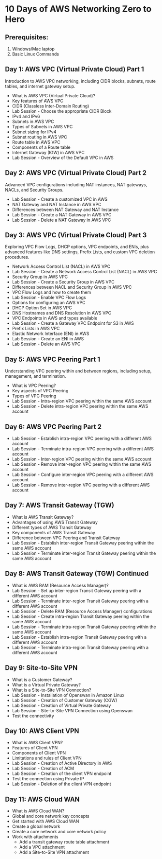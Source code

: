 # 10 Days of AWS Networking Zero to Hero

## Prerequisites:
1. Windows/Mac laptop
2. Basic Linux Commands

## Day 1: AWS VPC (Virtual Private Cloud) Part 1
Introduction to AWS VPC networking, including CIDR blocks, subnets, route tables, and internet gateway setup.
- What is AWS VPC (Virtual Private Cloud)?
- Key features of AWS VPC
- CIDR (Classless Inter-Domain Routing)
- Lab Session - Choose the appropriate CIDR Block
- IPv4 and IPv6
- Subnets in AWS VPC
- Types of Subnets in AWS VPC
- Subnet sizing for IPv4
- Subnet routing in AWS VPC
- Route table in AWS VPC
- Components of a Route table
- Internet Gateway (IGW) in AWS VPC
- Lab Session - Overview of the Default VPC in AWS

## Day 2: AWS VPC (Virtual Private Cloud) Part 2
Advanced VPC configurations including NAT instances, NAT gateways, NACLs, and Security Groups.
- Lab Session - Create a customized VPC in AWS
- NAT Gateway and NAT Instance in AWS VPC
- Differences between NAT Gateway and NAT Instance
- Lab Session - Create a NAT Gateway in AWS VPC
- Lab Session - Delete a NAT Gateway in AWS VPC

## Day 3: AWS VPC (Virtual Private Cloud) Part 3
Exploring VPC Flow Logs, DHCP options, VPC endpoints, and ENIs, plus advanced features like DNS settings, Prefix Lists, and custom VPC deletion procedures.
- Network Access Control List (NACL) in AWS VPC
- Lab Session - Create a Network Access Control List (NACL) in AWS VPC
- Security Group in AWS VPC
- Lab Session - Create a Security Group in AWS VPC
- Differences between NACL and Security Group in AWS VPC
- VPC Flow Logs and how to create them
- Lab Session - Enable VPC Flow Logs
- Options for configuring an AWS VPC
- DHCP Option Set in AWS VPC
- DNS Hostnames and DNS Resolution in AWS VPC
- VPC Endpoints in AWS and types available
- Lab Session - Create a Gateway VPC Endpoint for S3 in AWS
- Prefix Lists in AWS VPC
- Elastic Network Interface (ENI) in AWS
- Lab Session - Create an ENI in AWS
- Lab Session - Delete an AWS VPC

## Day 5: AWS VPC Peering Part 1
Understanding VPC peering within and between regions, including setup, management, and termination.
- What is VPC Peering?
- Key aspects of VPC Peering
- Types of VPC Peering
- Lab Session - Intra-region VPC peering within the same AWS account
- Lab Session - Delete intra-region VPC peering within the same AWS account

## Day 6: AWS VPC Peering Part 2
- Lab Session - Establish intra-region VPC peering with a different AWS account
- Lab Session - Terminate intra-region VPC peering with a different AWS account
- Lab Session - Inter-region VPC peering within the same AWS account
- Lab Session - Remove inter-region VPC peering within the same AWS account
- Lab Session - Configure inter-region VPC peering with a different AWS account
- Lab Session - Remove inter-region VPC peering with a different AWS account

## Day 7: AWS Transit Gateway (TGW)
- What is AWS Transit Gateway?
- Advantages of using AWS Transit Gateway
- Different types of AWS Transit Gateway
- Key components of AWS Transit Gateway
- Difference between VPC Peering and Transit Gateway
- Lab Session - Establish inter-region Transit Gateway peering within the same AWS account
- Lab Session - Terminate inter-region Transit Gateway peering within the same AWS account

## Day 8: AWS Transit Gateway (TGW) Continued
- What is AWS RAM (Resource Access Manager)?
- Lab Session - Set up inter-region Transit Gateway peering with a different AWS account
- Lab Session - Terminate inter-region Transit Gateway peering with a different AWS account
- Lab Session - Delete RAM (Resource Access Manager) configurations
- Lab Session - Create intra-region Transit Gateway peering within the same AWS account
- Lab Session - Terminate intra-region Transit Gateway peering within the same AWS account
- Lab Session - Establish intra-region Transit Gateway peering with a different AWS account
- Lab Session - Terminate intra-region Transit Gateway peering with a different AWS account

## Day 9: Site-to-Site VPN
- What is a Customer Gateway?
- What is a Virtual Private Gateway?
- What is a Site-to-Site VPN Connection?
- Lab Session - Installation of Openswan in Amazon Linux
- Lab Session - Creation of Customer Gateway (CGW)
- Lab Session - Creation of Virtual Private Gateway
- Lab Session - Site-to-Site VPN Connection using Openswan
- Test the connectivity

## Day 10: AWS Client VPN
- What is AWS Client VPN?
- Features of Client VPN
- Components of Client VPN
- Limitations and rules of Client VPN
- Lab Session - Creation of Active Directory in AWS
- Lab Session - Creation of ACM
- Lab Session - Creation of the client VPN endpoint
- Test the connection using Private IP
- Lab Session - Deletion of the client VPN endpoint


## Day 11: AWS Cloud WAN
- What is AWS Cloud WAN?
- Global and core network key concepts
- Get started with AWS Cloud WAN
- Create a global network
- Create a core network and core network policy
- Work with attachments
  - Add a transit gateway route table attachment
  - Add a VPC attachment
  - Add a Site-to-Site VPN attachment
